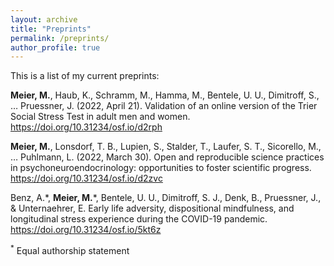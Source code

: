 ```yaml
---
layout: archive
title: "Preprints"
permalink: /preprints/
author_profile: true
---
```


This is a list of my current preprints:

<b>Meier, M.</b>, Haub, K., Schramm, M., Hamma, M., Bentele, U. U., Dimitroff, S., … Pruessner, J. (2022, April 21). Validation of an online version of the Trier Social Stress Test in adult men and women. <https://doi.org/10.31234/osf.io/d2rph>

<b>Meier, M.</b>, Lonsdorf, T. B., Lupien, S., Stalder, T., Laufer, S. T., Sicorello, M., … Puhlmann, L. (2022, March 30). Open and reproducible science practices in psychoneuroendocrinology: opportunities to foster scientific progress. <https://doi.org/10.31234/osf.io/d2zvc> 

Benz, A.\*, <b>Meier, M.</b>\*, Bentele, U. U., Dimitroff, S. J., Denk, B., Pruessner, J., & Unternaehrer, E. Early life adversity, dispositional mindfulness, and longitudinal stress experience during the COVID-19 pandemic. <https://doi.org/10.31234/osf.io/5kt6z> 

<sup>*</sup> Equal authorship statement